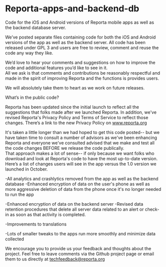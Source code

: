 # Reporta-apps-and-backend-db
Code for the iOS and Android versions of Reporta mobile apps as well as the backend database server.

We’ve posted separate files containing code for both the iOS and Android versions of the app as well as the backend server.  All code has been released under GPL 3 and users are free to review, comment and reuse the code any way they like.

We’d love to hear your comments and suggestions on how to improve the code and additional features you’d like to see in it.  
All we ask is that comments and contributions be reasonably respectful and made in the spirit of improving Reporta and the functions is provides users.

We will absolutely take them to heart as we work on future releases.

What’s in the public code?

Reporta has been updated since the initial launch to reflect all the suggestions that folks made after we launched Reporta.  In addition, we've revised Reporta's Privacy Policy and Terms of Service to reflect those changes. There’s a link to the new Privacy Policy on www.reporta.org

It's taken a little longer than we had hoped to get this code posted-- but we have taken time to consult a number of advisors as we've been enhancing Reporta and everyone we've consulted advised that we make and test all the code changes BEFORE we release the code publically.  
That approach makes a lot of sense--  if only because we want folks who download and look at Reporta's code to have the most up-to-date version.
Here’s a list of changes users will see in the app versus the 1.0 version we launched in October.
  
-All analytics and crashlytics removed from the app as well as the backend database
  -Enhanced encryption of data on the user's phone as well as more aggressive deletion of data from the phone once it's no longer needed to run the app
  
-Enhanced encryption of data on the backend server
  -Revised data retention procedures that delete all server data related to an alert or check-in as soon as that activity is completed. 

-Improvements to translations
  
-Lots of smaller tweaks to the apps run more smoothly and minimize data collected

We encourage you to provide us your feedback and thoughts about the project. Feel free to leave comments via the Github project page or email them to us directly at techfeedback@reporta.org

